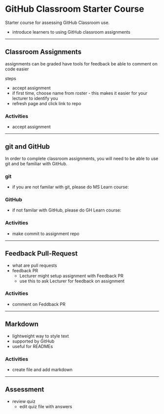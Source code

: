 # GitHub Classroom Starter Course

Starter course for assessing GitHub Classroom use.

- introduce learners to using GitHub classroom assignments


---

## Classroom Assignments

assignments can be graded
    have tools for feedback
    be able to comment on code easier

steps
- accept assignment
- if first time, choose name from roster - this makes it easier for your lecturer to identify you
- refresh page and click link to repo


### Activities

- accept assignment

---

## git and GitHub

In order to complete classroom assignments, you will need to be able to use git and be familiar with GitHub.

### git

- if you are not familar with git, please do MS Learn course:

### GitHub

- if not familar with GitHub, please do GH Learn course:

### Activities

- make commit to assignment repo

---

## Feedback Pull-Request

- what are pull requests
- feedback PR
  - Lecturer might setup assignment with Feedback PR
  - use this to ask Lecturer for feedback on assignment

### Activities

- comment on Feddback PR

---

## Markdown

- lightweight way to style text
- supported by GitHub
- useful for READMEs


### Activities

- create file and add markdown

---

## Assessment

- review quiz
  - edit quiz file with answers
